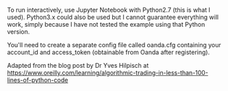 To run interactively, use Jupyter Notebook with Python2.7 (this is what I used). Python3.x could also be used but I cannot guarantee everything will work, simply because I have not tested the example using that Python version.

You'll need to create a separate config file called oanda.cfg containing your account_id and access_token (obtainable from Oanda after registering).

Adapted from the blog post by Dr Yves Hilpisch at https://www.oreilly.com/learning/algorithmic-trading-in-less-than-100-lines-of-python-code
